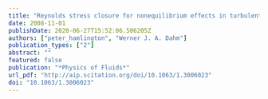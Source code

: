```yaml
---
title: "Reynolds stress closure for nonequilibrium effects in turbulent flows"
date: 2008-11-01
publishDate: 2020-06-27T15:52:06.506205Z
authors: ["peter_hamlington", "Werner J. A. Dahm"]
publication_types: ["2"]
abstract: ""
featured: false
publication: "*Physics of Fluids*"
url_pdf: "http://aip.scitation.org/doi/10.1063/1.3006023"
doi: "10.1063/1.3006023"
---
```


